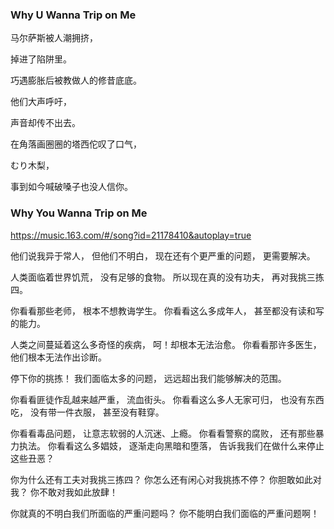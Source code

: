 ### Why U Wanna Trip on Me

马尔萨斯被人潮拥挤，

掉进了陷阱里。

巧遇膨胀后被教做人的修昔底底。

他们大声呼吁，

声音却传不出去。

在角落画圈圈的塔西佗叹了口气，

むり木梨，

事到如今喊破嗓子也没人信你。

### Why You Wanna Trip on Me
https://music.163.com/#/song?id=21178410&autoplay=true

他们说我异于常人，
但他们不明白，
现在还有个更严重的问题，
更需要解决。

人类面临着世界饥荒，
没有足够的食物。
所以现在真的没有功夫，
再对我挑三拣四。

你看看那些老师，
根本不想教诲学生。
你看看这么多成年人，
甚至都没有读和写的能力。

人类之间蔓延着这么多奇怪的疾病，
呵！却根本无法治愈。
你看看那许多医生，
他们根本无法作出诊断。

停下你的挑拣！
我们面临太多的问题，
远远超出我们能够解决的范围。

你看看匪徒作乱越来越严重，
流血街头。
你看看这么多人无家可归，
也没有东西吃，
没有带一件衣服，
甚至没有鞋穿。

你看看毒品问题，
让意志软弱的人沉迷、上瘾。
你看看警察的腐败，
还有那些暴力执法。
你看看这么多娼妓，
逐渐走向黑暗和堕落，
告诉我我们在做什么来停止这些丑恶？

你为什么还有工夫对我挑三拣四？
你怎么还有闲心对我挑拣不停？
你胆敢如此对我？
你不敢对我如此放肆！

你就真的不明白我们所面临的严重问题吗？
你不能明白我们面临的严重问题啊！
